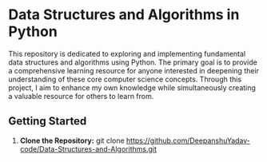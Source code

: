 # Data Structures and Algorithms in Python

This repository is dedicated to exploring and implementing fundamental data structures and algorithms using Python. The primary goal is to provide a comprehensive learning resource for anyone interested in deepening their understanding of these core computer science concepts. Through this project, I aim to enhance my own knowledge while simultaneously creating a valuable resource for others to learn from. 

## Getting Started

1. **Clone the Repository:**
   git clone https://github.com/DeepanshuYadav-code/Data-Structures-and-Algorithms.git